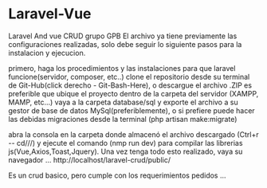 # Laravel-Vue
Laravel And vue CRUD grupo GPB El archivo ya tiene previamente las configuraciones realizadas, solo debe seguir lo siguiente pasos para la instalacion y ejecucion.

primero, haga los procedimientos y las instalaciones para que laravel funcione(servidor, composer, etc..) clone el repositorio desde su terminal de Git-Hub(click derecho - Git-Bash-Here), o descargue el archivo .ZIP es preferible que ubique el proyecto dentro de la carpeta del servidor (XAMPP, MAMP, etc...) vaya a la carpeta database/sql y exporte el archivo a su gestor de base de datos MySql(preferiblemente), o si prefiere puede hacer las debidas migraciones desde la terminal (php artisan make:migrate)

abra la consola en la carpeta donde almacenó el archivo descargado (Ctrl+r -- cd///) y ejecute el comando (nmp run dev) para compilar las librerias js(Vue,Axios,Toast,Jquery). Una vez tenga todo esto realizado, vaya su navegador ... http://localhost/laravel-crud/public/

Es un crud basico, pero cumple con los requerimientos pedidos ...
